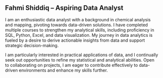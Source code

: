 ## Fahmi Shiddiq – Aspiring Data Analyst

I am an enthusiastic data analyst with a background in chemical analysis and mapping, pivoting towards data-driven solutions.  I have completed multiple courses to strengthen my analytical skills, including proficiency in SQL, Python, Excel, and data visualization. My journey in data analytics is fueled by a desire to derive actionable insights from data and support strategic decision-making.

I am particularly interested in practical applications of data, and I continually seek out opportunities to refine my statistical and analytical abilities. Open to collaborating on projects, I am eager to contribute effectively to data-driven environments and enhance my skills further.
